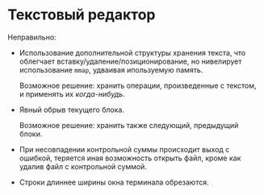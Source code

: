 # Текстовый редактор

Неправильно:

* Использование дополнительной структуры хранения текста, что облегчает вставку/удаление/позиционирование, но нивелирует использование `mmap`, удваивая ипользуемую память.
	
	Возможное решение: хранить операции, произведенные с текстом, и применять их *когда-нибудь*.

* Явный обрыв текущего блока.
	
	Возможное решение: хранить также следующий, предыдущий блоки.

* При несовпадении контрольной суммы происходит выход с ошибкой, теряется иная возможность открыть файл, кроме как удалив файл с контрольной суммой.

* Строки длиннее ширины окна терминала обрезаются.
